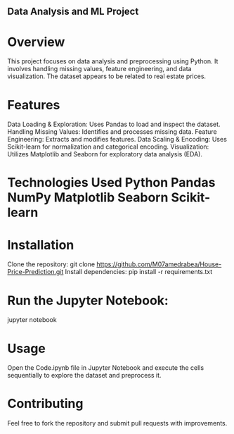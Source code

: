 
## Data Analysis and ML Project
# Overview
This project focuses on data analysis and preprocessing using Python. It involves handling missing values, feature engineering, and data visualization. The dataset appears to be related to real estate prices.

# Features
Data Loading & Exploration: Uses Pandas to load and inspect the dataset. Handling Missing Values: Identifies and processes missing data. Feature Engineering: Extracts and modifies features. Data Scaling & Encoding: Uses Scikit-learn for normalization and categorical encoding. Visualization: Utilizes Matplotlib and Seaborn for exploratory data analysis (EDA).

# Technologies Used Python Pandas NumPy Matplotlib Seaborn Scikit-learn

# Installation
Clone the repository: git clone https://github.com/M07amedrabea/House-Price-Prediction.git Install dependencies: pip install -r requirements.txt

# Run the Jupyter Notebook:
jupyter notebook

# Usage
Open the Code.ipynb file in Jupyter Notebook and execute the cells sequentially to explore the dataset and preprocess it.

# Contributing
Feel free to fork the repository and submit pull requests with improvements.










